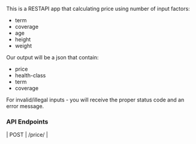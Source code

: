 This is a RESTAPI app that calculating price using number of input factors:

- term
- coverage
- age
- height
- weight

Our output will be a json that contain:
- price
- health-class
- term
- coverage

For invalid/illegal inputs - you will receive the proper status code and an error message. 

### API Endpoints
| POST | /price/ |